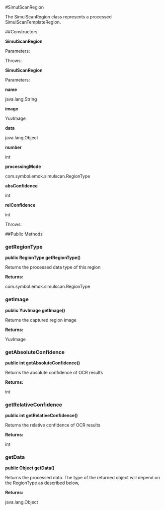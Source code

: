 #SimulScanRegion

The SimulScanRegion class represents a processed SimulScanTemplateRegion.



##Constructors

**SimulScanRegion**



Parameters:

Throws:

**SimulScanRegion**



Parameters:

**name**



java.lang.String

**image**



YuvImage

**data**



java.lang.Object

**number**



int

**processingMode**



com.symbol.emdk.simulscan.RegionType

**absConfidence**



int

**relConfidence**



int

Throws:

##Public Methods

### getRegionType

**public RegionType getRegionType()**

Returns the processed data type of this region

**Returns:**

com.symbol.emdk.simulscan.RegionType

### getImage

**public YuvImage getImage()**

Returns the captured region image

**Returns:**

YuvImage

### getAbsoluteConfidence

**public int getAbsoluteConfidence()**

Returns the absolute confidence of OCR results

**Returns:**

int

### getRelativeConfidence

**public int getRelativeConfidence()**

Returns the relative confidence of OCR results

**Returns:**

int

### getData

**public Object getData()**

Returns the processed data.
 The type of the returned object will depend on the RegionType as described below,
 

**Returns:**

java.lang.Object

